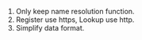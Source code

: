 1. Only keep name resolution function.
2. Register use https, Lookup use http.
3. Simplify data format.
